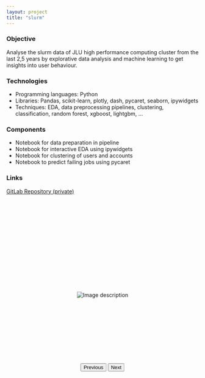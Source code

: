 ```yaml
---
layout: project
title: "slurm"
---
```


<div class="container">
  <div class="content-section">
    <div class="content-text">
      <h3>Objective</h3>
      Analyse the slurm data of JLU high performance computing cluster from the last 2,5 years by explorative data analysis and machine learning to get insights into user behaviour.
      <h3>Technologies</h3>
      <ul class="technologies">
        <li>Programming languages: Python</li>
        <li>Libraries: Pandas, scikit-learn, plotly, dash, pycaret, seaborn, ipywidgets </li>
        <li>Techniques: EDA, data preprocessing pipelines, clustering, classification, random forest, xgboost, lightgbm, ... </li>
      </ul>
      <h3>Components</h3>
      <ul>
      	<li>Notebook for data preparation in pipeline</li>
      	<li>Notebook for interactive EDA using ipywidgets</li>
      	<li>Notebook for clustering of users and accounts</li>
      	<li>Notebook to predict failing jobs using pycaret</li>
      </ul>
      <h3>Links</h3>
      	<p><a href="https://gitlab.ub.uni-giessen.de/so7019/slurm" target="_blank">GitLab Repository (private)</a></p>
      </div>
    <div class="content-images">
    	<div class="image-gallery" style="position: relative; width: 80%; margin: 0 auto;">
  			<div class="image-container" style="display: flex; align-items: center; justify-content: center; height: 500px; overflow: hidden;">
			  <img src="{{ site.baseurl }}/assets/images/{{ page.title }}/image1.png" alt="Image description">
			  <img src="{{ site.baseurl }}/assets/images/{{ page.title }}/image2.png" alt="Image description" style="display: none;">
			  <img src="{{ site.baseurl }}/assets/images/{{ page.title }}/image3.png" alt="Image description" style="display: none;">
			  <img src="{{ site.baseurl }}/assets/images/{{ page.title }}/image4.png" alt="Image description" style="display: none;">
			  <img src="{{ site.baseurl }}/assets/images/{{ page.title }}/image5.png" alt="Image description" style="display: none;">
			  <img src="{{ site.baseurl }}/assets/images/{{ page.title }}/image6.png" alt="Image description" style="display: none;">
			</div>
		  <!-- Add more images as needed -->
		  <div class="gallery-controls" style="position: absolute; bottom: 50; left: 50%; transform: translateX(-50%);">
		    <button id="prev-image">Previous</button>
		    <button id="next-image">Next</button>
		  </div>
		</div>
    </div>
  </div>

<script src="{{ '/assets/js/gallery.js' | relative_url }}"></script>

</div>